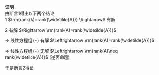 **证明**  
由断言1得出以下两个结论  
1  $\rm{rank(A)=rank(\widetilde{A})}  
\Rightarrow$ 有解  
  
2 有解 $\Rightarrow  
\rm{rank(A)=rank(\widetilde{A})}$   
  
 $\Rightarrow$  线性方程组 $(\star)$ 有解 $\Leftrightarrow  
\rm{rank(A)=rank(\widetilde{A})}$   
  
 $\Rightarrow$  线性方程组 $(\star)$ 无解 $\Leftrightarrow  
\rm{rank(A)\neq rank(\widetilde{A})}$  (逆否命题)  
  
于是断言2得证  

